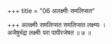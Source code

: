 +++
title = "06 अलक्ष्मीः समलिप्सत"

+++
अलक्ष्मीः समलिप्सत समलिप्सत लक्ष्म्यः ।  
अजैषुर्भद्रा लक्ष्मीः परा पापीरजेषत ॥ ७ ॥